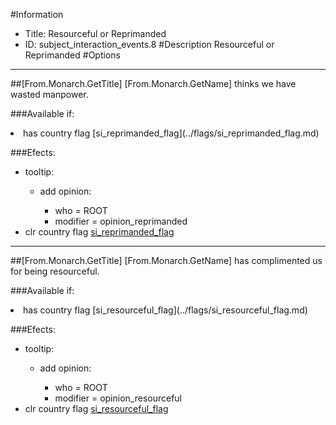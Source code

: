 #Information
 - Title: Resourceful or Reprimanded
 - ID: subject_interaction_events.8
#Description
Resourceful or Reprimanded
#Options

___
##[From.Monarch.GetTitle] [From.Monarch.GetName] thinks we have wasted manpower.

###Available if:
<li>has country flag [si_reprimanded_flag](../flags/si_reprimanded_flag.md)</li>

###Efects:<ul><li>tooltip:</li><ul><li>add opinion:</li><ul><li>who = ROOT</li><li>modifier = opinion_reprimanded</li></ul></ul><li>clr country flag [si_reprimanded_flag](../flags/si_reprimanded_flag.md)</li></ul>

___
##[From.Monarch.GetTitle] [From.Monarch.GetName] has complimented us for being resourceful.

###Available if:
<li>has country flag [si_resourceful_flag](../flags/si_resourceful_flag.md)</li>

###Efects:<ul><li>tooltip:</li><ul><li>add opinion:</li><ul><li>who = ROOT</li><li>modifier = opinion_resourceful</li></ul></ul><li>clr country flag [si_resourceful_flag](../flags/si_resourceful_flag.md)</li></ul>
